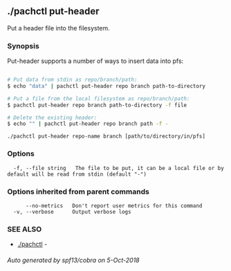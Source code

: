## ./pachctl put-header

Put a header file into the filesystem.

### Synopsis


Put-header supports a number of ways to insert data into pfs:
```sh

# Put data from stdin as repo/branch/path:
$ echo "data" | pachctl put-header repo branch path-to-directory

# Put a file from the local filesystem as repo/branch/path:
$ pachctl put-header repo branch path-to-directory -f file

# Delete the existing header:
$ echo "" | pachctl put-header repo branch path -f -

```

```
./pachctl put-header repo-name branch [path/to/directory/in/pfs]
```

### Options

```
  -f, --file string   The file to be put, it can be a local file or by default will be read from stdin (default "-")
```

### Options inherited from parent commands

```
      --no-metrics   Don't report user metrics for this command
  -v, --verbose      Output verbose logs
```

### SEE ALSO
* [./pachctl](./pachctl.md)	 - 

###### Auto generated by spf13/cobra on 5-Oct-2018
